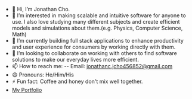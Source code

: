 - 👋 Hi, I’m Jonathan Cho.
- 👀 I’m interested in making scalable and intuitive software for anyone to use. I also love studying many different subjects and create efficient models and simulations about them.(e.g. Physics, Computer Science, Math)
- 🌱 I’m currently building full stack applications to enhance productivity and user experience for consumers by working directly with them.
- 💞️ I’m looking to collaborate on working with others to find software solutions to make our everyday lives more efficient.
- 📫 How to reach me:
-- Email: jonathanc.jcho456852@gmail.com
- 😄 Pronouns: He/Him/His
- ⚡ Fun fact: Coffee and honey don't mix well together.
- <a href="https://hjblloop.github.io/">My Portfolio</a>

<!---
hjblloop/hjblloop is a ✨ special ✨ repository because its `README.md` (this file) appears on your GitHub profile.
You can click the Preview link to take a look at your changes.
--->
